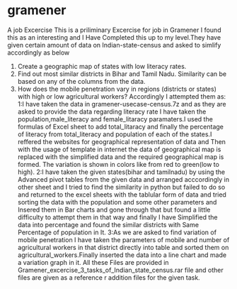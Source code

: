 # gramener
A job Excercise
This is a priliminary Excercise for job in Gramener I found this as an interesting and I Have Completed this up to my level.They have given certain amount of data on Indian-state-census and asked to simlify accordingly as below
1. Create a geographic map of states with low literacy rates.
2. Find out most similar districts in Bihar and Tamil Nadu. Similarity can be based on any of
the columns from the data.
3. How does the mobile penetration vary in regions (districts or states) with high or low
agricultural workers?
Accordingly I attempted them as:
1:I have taken the data in gramener-usecase-census.7z and as they are asked to provide the data regarding literacy rate I have taken the 
population,male_literacy and female_litaracy paramaters.I used the formulas of Excel sheet to add total_litaracy and finally the percentage of literacy from total_literacy and population of each of the states.I reffered the websites for geographical representation of data and Then with the usage of template in internet the data of geographical map is replaced with the simplified data and the required geographical map is formed. The variation is shown in colors like from red to green(low to high). 
2:I have taken the given states(bihar and tamilnadu) by using the Advanced pivot tables from the given data and arranged acccordingly in other sheet and I tried to find the similarity in python but failed to do so and returned to the excel sheets with the tablular form of data and tried sorting the data with the population and some other parameters and Insered them in Bar charts and gone through that but found a little difficulty to attempt them in that way and finally I have Simplified the data into percentage and found the similar districts with Same Percentage of population in It.
3:As we are asked to find variation of mobile penetration I have taken the parameters of mobile and number of agricultural workers in that district directly into table and sorted them on agricultural_workers.Finally inserted the data into a line chart and made a variation graph in it.
All these Files are provided in Gramener_excercise_3_tasks_of_Indian_state_census.rar file and other files are given as a reference r addition files for the given task.
